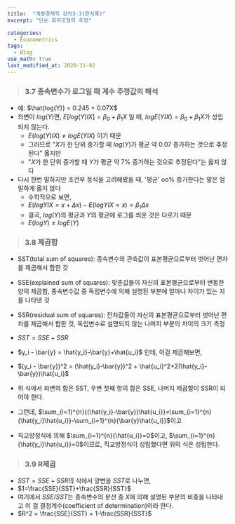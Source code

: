```yaml
---
title:  "계량경제학 강의3-3(한치록)"
excerpt: "단순 회귀모형의 추정"

categories:
  - Econometrics
tags:
  - Blog
use_math: true
last_modified_at: 2020-11-02
---
```

> ### 3.7 종속변수가 로그일 때 계수 추정값의 해석

* 예: $\hat{log(Y)} = 0.245 + 0.07X$
* 좌변이 $log(Y)$면, $E[log(Y)IX]=\beta_0 +\beta_1X$ 일 때, $logE(YIX) = \beta_0 + \beta_1X$가 성립되지 않는다.
	* $E(log(Y)IX) \ne logE(YIX)$ 이기 때문
	* 그러므로 "$X$가 한 단위 증가할 때 $log(Y)$가 평균 약 0.07 증가하는 것으로 추정된다" 옳지만
	* "$X$가 한 단위 증가할 때 $Y$가 평균 약 7% 증가하는 것으로 추정된다"는 옳지 않다
* 다시 한번 말하지만 조건부 등식을 고려해봤을 때, '평균' oo% 증가한다는 말은 엄밀하게 옳지 않다
	* 수학적으로 보면,
	* $E(logYIX = x+\Delta x) - E(logYIX=x) = \beta_1\Delta x$
	* 결국, $log(Y)$의 평균과 $Y$의 평균에 로그를 씌운 것은 다르기 때문 
	* $E(logY) \ne logE(Y)$

> ### 3.8  제곱합

* SST(total sum of squares): 종속변수의 관측값이 표본평균으로부터 벗어난 편차를 제곱해서 합한 것
* SSE(explained sum of squares): 맞춘값들이 자신의 표본평균으로부터 변동한 양의 제곱합, 종속변수값 중 독립변수에 의해 설명된 부분에 얼마나 차이가 있는 지를 나타낸 것
* SSR(residual sum of squares): 잔차값들이 자신의 표본평균으로부터 벗어난 편차를 제곱해서 합한 것, 독립변수로 설명되지 않는 나머지 부분의 차이의 크기 측정

* $SST = SSE + SSR$
* $y_i - \bar{y} = \hat{y_i}-\bar{y}+\hat{u_i}$ 인데, 이걸 제곱해보면,
* $(y_i - \bar{y})^2 = (\hat(y_i)-\bar{y})^2 + \hat{u_i}^2+2(\hat{y_i}-\bar{y})\hat{u_i}$
* 위 식에서 좌변의 합은 SST, 우변 첫째 항의 합은 SSE, 나머지 제곱합이 SSR이 되어야 한다.
* 그런데, $\sum_{i=1}^{n}{(\hat{y_i}-\bar{y})\hat{u_i}}=\sum_{i=1}^{n}{\hat{y_i}\hat{u_i}}-\sum_{i=1}^{n}{\bar{y}\hat{u_i}}$이고
* 직교방정식에 의해 $\sum_{i=1}^{n}{\hat{u_i}}=0$이고, $\sum_{i=1}^{n}{\hat{y_i}\hat{u_i}}=0$이므로, 직교방정식이 성립했다면 위의 식은 성립한다.

> ### 3.9 R제곱

* $SST = SSE + SSR$의 식에서 양변을 $SST$로 나누면,
* $1=\frac{SSE}{SST}+\frac{SSR}{SST}$
* 여기에서 $SSE/SST$는 종속변수의 분산 중 $X$에 의해 설명된 부분의 비중을 나타내고 이 걸 결정계수(coefficient of determination)이라 한다.
* $R^2 = \frac{SSE}{SST} = 1-\frac{SSR}{SST}$